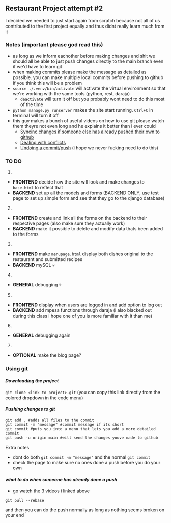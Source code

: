 ## Restaurant Project attempt #2
I decided we needed to just start again from scratch because not all of us contributed to the first project equally and thus didnt really learn much from it

### Notes (important please god read this)
- as long as we inform eachother before making changes and shit we should all be able to just push changes directly to the main branch even if we'd have to learn git
- when making commits please make the message as detailed as possible. you can make multiple local commits before pushing to github if you think this will be a problem
- `source ./.venv/bin/activate` will activate the virtual environment so that we're working with the same tools (python, rest, daraja)
  - `deactivate` will turn it off but you probably wont need to do this most of the time
- `python manage.py runserver` makes the site start running. `Ctrl+C` in terminal will turn it off
- this guy makes a bunch of useful videos on how to use git please watch them theyre not even long and he explains it better than i ever could
  - [Syncinc changes if someone else has already pushed their own to github](https://youtu.be/xN1-2p06Urc?si=jLOki01UYNA8-Cuv)
  - [Dealing with conflicts](https://youtu.be/DloR0BOGNU0?si=Sq-sqh5ZQSgTwKsq)
  - [Undoing a commit/push](https://youtu.be/GytsxgB4-HU?si=DAcWHI6h2iyov1aO) (i hope we never fucking need to do this)

### TO DO
1.
  - **FRONTEND** decide how the site will look and make changes to `base.html` to reflect that
  - **BACKEND** set up all the models and forms (BACKEND ONLY, use test page to set up simple form and see that they go to the django database)
2.
 - **FRONTEND** create and link all the forms on the backend to their respective pages (also make sure they actually work)
 - **BACKEND** make it possible to delete and modify data thats been added to the forms
3.
  - **FRONTEND** make `menupage.html` display both dishes original to the restaurant and submitted recipes
  - **BACKEND** mySQL :skull:
4.
  - **GENERAL** debugging :skull:
5.
  - **FRONTEND** display when users are logged in and add option to log out
  - **BACKEND** add mpesa functions through daraja (i also blacked out during this class i hope one of you is more familiar with it than me)
6.
  - **GENERAL** debugging again
7.
  - **OPTIONAL** make the blog page?

### Using git
#### _Downloading the project_
`git clone <link to project>.git` (you can copy this link directly from the colored dropdown in the code menu)
#### _Pushing changes to git_
```
git add . #adds all files to the commit
git commit -m "message" #commit message if its short
git commit #puts you into a menu that lets you add a more detailed commit
git push -u origin main #will send the changes youve made to github
```
Extra notes
- dont do both `git commit -m "message"` and the normal `git commit`
- check the page to make sure no ones done a push before you do your own
#### _what to do when someone has already done a push_
- go watch the 3 videos i linked above
```
git pull --rebase
```
and then you can do the push normally as long as nothing seems broken on your end
